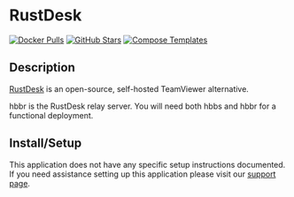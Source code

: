 # RustDesk

[![Docker Pulls](https://img.shields.io/docker/pulls/rustdesk/rustdesk-server?style=flat-square&color=607D8B&label=docker%20pulls&logo=docker)](https://hub.docker.com/r/rustdesk/rustdesk-server)
[![GitHub Stars](https://img.shields.io/github/stars/rustdesk/rustdesk?style=flat-square&color=607D8B&label=github%20stars&logo=github)](https://github.com/rustdesk/rustdesk)
[![Compose Templates](https://img.shields.io/static/v1?style=flat-square&color=607D8B&label=compose&message=templates)](https://github.com/GhostWriters/DockSTARTer/tree/master/compose/.apps/rustdesk)

## Description

[RustDesk](https://rustdesk.com) is an open-source, self-hosted TeamViewer alternative.

hbbr is the RustDesk relay server. You will need both hbbs and hbbr for a functional deployment.

## Install/Setup

This application does not have any specific setup instructions documented. If
you need assistance setting up this application please visit our
[support page](https://dockstarter.com/basics/support/).
